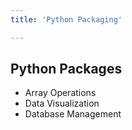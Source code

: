 ```yaml
---
title: 'Python Packaging'

---
```


## Python Packages

- Array Operations
- Data Visualization
- Database Management